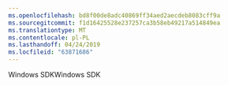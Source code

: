 ```yaml
---
ms.openlocfilehash: bd8f00de8adc40869ff34aed2aecdeb8083cff9a
ms.sourcegitcommit: f1d16425528e237257ca3b58eb49217a514849ea
ms.translationtype: MT
ms.contentlocale: pl-PL
ms.lasthandoff: 04/24/2019
ms.locfileid: "63871686"
---
```

<span data-ttu-id="737e6-101">Windows SDK</span><span class="sxs-lookup"><span data-stu-id="737e6-101">Windows SDK</span></span>
